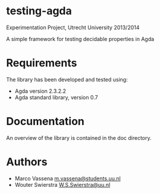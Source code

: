 testing-agda
============

Experimentation Project, Utrecht University 2013/2014 

A simple framework for testing decidable properties in Agda

# Requirements
The library has been developed and tested using:
  * Agda version 2.3.2.2
  * Agda standard library, version 0.7

# Documentation
An overview of the library is contained in the doc directory.

# Authors
* Marco Vassena <m.vassena@students.uu.nl>
* Wouter Swierstra <W.S.Swierstra@uu.nl>
